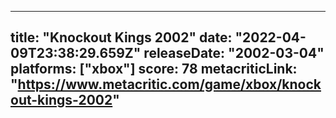 
---
title: "Knockout Kings 2002"
date: "2022-04-09T23:38:29.659Z"
releaseDate: "2002-03-04"
platforms: ["xbox"]
score: 78
metacriticLink: "https://www.metacritic.com/game/xbox/knockout-kings-2002"
---
